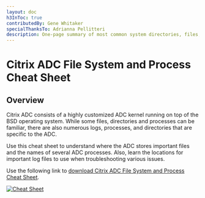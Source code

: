 ```yaml
---
layout: doc
h3InToc: true
contributedBy: Gene Whitaker
specialThanksTo: Adrianna Pellitteri
description: One-page summary of most common system directories, files, processes/daemons and logs.
---
```

# Citrix ADC File System and Process Cheat Sheet

## Overview

Citrix ADC consists of a highly customized ADC kernel running on top of the BSD operating system. While some files, directories and processes can be familiar, there are also numerous logs, processes, and directories that are specific to the ADC.

Use this cheat sheet to understand where the ADC stores important files and the names of several ADC processes. Also, learn the locations for important log files to use when troubleshooting various issues.

Use the following link to [download Citrix ADC File System and Process Cheat Sheet](/en-us/tech-zone/learn/downloads/diagrams-posters_cheat-sheet-adc-file-system-process.pdf).

[![Cheat Sheet](/en-us/tech-zone/learn/media/diagrams-posters_cheat-sheet-adc-file-system-process_1.png)](/en-us/tech-zone/learn/downloads/diagrams-posters_cheat-sheet-adc-file-system-process.pdf)
